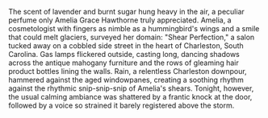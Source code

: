 The scent of lavender and burnt sugar hung heavy in the air, a peculiar perfume only Amelia Grace Hawthorne truly appreciated.  Amelia, a cosmetologist with fingers as nimble as a hummingbird's wings and a smile that could melt glaciers, surveyed her domain: "Shear Perfection," a salon tucked away on a cobbled side street in the heart of Charleston, South Carolina.  Gas lamps flickered outside, casting long, dancing shadows across the antique mahogany furniture and the rows of gleaming hair product bottles lining the walls.  Rain, a relentless Charleston downpour, hammered against the aged windowpanes, creating a soothing rhythm against the rhythmic snip-snip-snip of Amelia's shears.  Tonight, however, the usual calming ambiance was shattered by a frantic knock at the door, followed by a voice so strained it barely registered above the storm.
